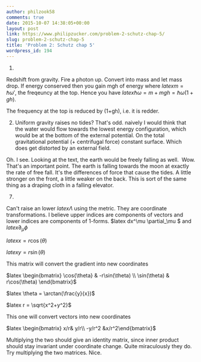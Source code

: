 ```yaml
---
author: philzook58
comments: true
date: 2015-10-07 14:38:05+00:00
layout: post
link: https://www.philipzucker.com/problem-2-schutz-chap-5/
slug: problem-2-schutz-chap-5
title: 'Problem 2: Schutz chap 5'
wordpress_id: 194
---
```


1.

Redshift from gravity. Fire a photon up. Convert into mass and let mass drop. If energy conserved then you gain mgh of energy where $latex m = \hbar \omega'$, the freqeuncy at the top. Hence you have $latex \hbar \omega = m+mgh=\hbar \omega (1+gh)$.

The frequency at the top is reduced by (1+gh), i.e. it is redder.

2. Uniform gravity raises no tides? That's odd. naively I would think that the water would flow towards the lowest energy configuration, which would be at the bottom of the external potential. On the total gravitational potential (+ centrifugal force) constant surface. Which does get distorted by an external field.

Oh. I see. Looking at the text, the earth would be freely falling as well.  Wow. That's an important point. The earth is falling towards the moon at exactly the rate of free fall. It's the differences of force that cause the tides. A little stronger on the front, a little weaker on the back. This is sort of the same thing as a draping cloth in a falling elevator.

7.

Can't raise an lower $latex \Lambda$ using the metric. They are coordinate transformations. I believe upper indices are components of vectors and lower indices are components of 1-forms. $latex dx^\mu \partial_\mu $ and $latex \partial_\mu \phi$

$latex x = r\cos(\theta)$

$latex y = r\sin(\theta)$

This matrix will convert the gradient into new coordinates

$latex \begin{bmatrix} \cos{\theta} & -r\sin(\theta) \\ \sin(\theta) & r\cos(\theta) \end{bmatrix}$

$latex \theta = \arctan(\frac{y}{x})$

$latex r = \sqrt{x^2+y^2}$

This one will convert vectors into new coordinates

$latex \begin{bmatrix} x/r& y/r\\ -y/r^2 &x/r^2\end{bmatrix}$

Multiplying the two should give an identity matrix, since inner product should stay invariant under coordinate change. Quite miraculously they do. Try multiplying the two matrices. Nice.


